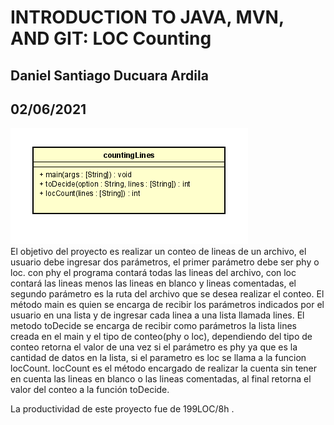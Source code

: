 # INTRODUCTION TO JAVA, MVN, AND GIT: LOC Counting
## Daniel Santiago Ducuara Ardila
## 02/06/2021
![Diseño CountingLinesline](Design/countingLines.PNG "countingLines")<br>
El objetivo del proyecto es realizar un conteo de lineas de un archivo, el usuario debe ingresar dos parámetros, el primer parámetro debe ser phy o loc.
con phy el programa contará todas las lineas del archivo, con loc contará las lineas menos las lineas en blanco y lineas comentadas, el segundo parámetro
es la ruta del archivo que se desea realizar el conteo.
El método main es quien se encarga de recibir los parámetros indicados por el usuario en una lista y de ingresar cada linea a una lista llamada lines.
El metodo toDecide se encarga de recibir como parámetros la lista lines creada en el main y el tipo de conteo(phy o loc), dependiendo del
tipo de conteo retorna el valor de una vez si el parámetro es phy ya que es la cantidad de datos en la lista, si el parametro es loc se llama a la funcion locCount.
locCount es el método encargado de realizar la cuenta sin tener en cuenta las lineas en blanco o las lineas comentadas, al final retorna el valor del conteo a la 
función toDecide.

La productividad de este proyecto fue de 199LOC/8h .

